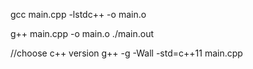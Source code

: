 gcc main.cpp -lstdc++ -o main.o

g++ main.cpp -o main.o
./main.out

//choose c++ version
g++ -g -Wall -std=c++11 main.cpp